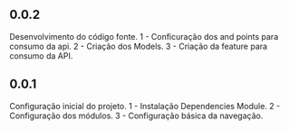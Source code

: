 ## 0.0.2
Desenvolvimento do código fonte.
1 - Conficuração dos and points para consumo da api.
2 - Criação dos Models.
3 - Criação da feature para consumo da API.

## 0.0.1
Configuração inicial do projeto.
1 - Instalação Dependencies Module.
2 - Configuração dos módulos.
3 - Configuração básica da navegação.
